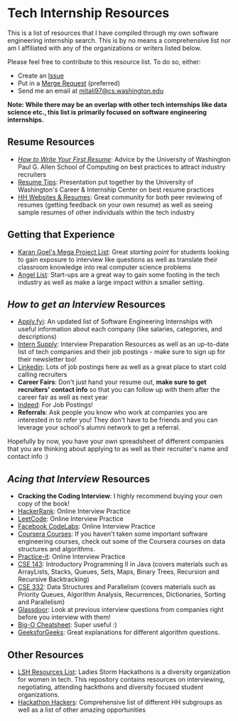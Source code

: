 # Tech Internship Resources

This is a list of resources that I have compiled through my own software engineering internship search.  This is by no means a comprehensive list nor am I affiliated with any of the organizations or writers listed below.

Please feel free to contribute to this resource list.  To do so, either:
* Create an [Issue](https://github.com/mitalipalekar/tech-internship-resources/issues)
* Put in a [Merge Request](https://github.com/mitalipalekar/tech-internship-resources/pulls) (preferred)
* Send me an email at <mitali97@cs.washington.edu>

**Note: While there may be an overlap with other tech internships like data science etc., this list is primarily focused on software engineering internships.**

## Resume Resources
* *[How to Write Your First Resume](resume_uwcse.doc)*: Advice by the University of Washington Paul G. Allen School of Computing on best practices to attract industry recruiters
* [Resume Tips](http://courses.washington.edu/envh482/Resumes.pdf): Presentation put together by the University of Washington's Career & Internship Center on best resume practices
* [HH Websites & Resumes](https://www.facebook.com/groups/1487708811477672/): Great community for both peer reviewing of resumes (getting feedback on your own resume) as well as seeing sample resumes of other individuals within the tech industry

## Getting that Experience
* [Karan Goel's Mega Project List](https://github.com/karan/Projects): Great *starting point* for students looking to gain exposure to interview like questions as well as translate their classroom knowledge into real computer science problems
* [Angel List](https://angel.co/): Start-ups are a great way to gain some footing in the tech industry as well as make a large impact within a smaller setting.

## *How to get an Interview* Resources
* [Apply.fyi](https://www.apply.fyi): An updated list of Software Engineering Internships with useful information about each company (like salaries, categories, and descriptions)
* [Intern Supply](http://www.intern.supply/): Interview Preparation Resources as well as an up-to-date list of tech companies and their job postings - make sure to sign up for their newsletter too!
* [Linkedin](https://www.linkedin.com/jobs/): Lots of job postings here as well as a great place to start cold calling recruiters
* **Career Fairs**: Don't just hand your resume out, **make sure to get recruiters' contact info** so that you can follow up with them after the career fair as well as next year
* [Indeed](https://www.indeed.com/): For Job Postings!
* **Referrals**: Ask people you know who work at companies you are interested in to refer you! They don't have to be friends and you can leverage your school's alumni network to get a referral.

Hopefully by now, you have your own spreadsheet of different companies that you are thinking about applying to as well as their recruiter's name and contact info :)

## *Acing that Interview* Resources
* **Cracking the Coding Interview**: I highly recommend buying your own copy of the book!
* [HackerRank](https://www.hackerrank.com/): Online Interview Practice
* [LeetCode](https://leetcode.com/): Online Interview Practice
* [Facebook CodeLabs](https://codelab.interviewbit.com/): Online Interview Practice
* [Coursera Courses](https://www.coursera.org/): If you haven't taken some important software engineering courses, check out some of the Coursera courses on data structures and algorithms.
* [Practice-it](https://practiceit.cs.washington.edu/): Online Interview Practice
* [CSE 143](https://courses.cs.washington.edu/courses/cse143/16wi/): Introductory Programming II in Java (covers materials such as ArrayLists, Stacks, Queues, Sets, Maps, Binary Trees, Recursion and Recursive Backtracking)
* [CSE 332](https://courses.cs.washington.edu/courses/cse332/17wi/): Data Structures and Parallelism (covers materials such as Priority Queues, Algorithm Analysis, Recurrences, Dictionaries, Sorting and Parallelism)
* [Glassdoor](https://www.glassdoor.com/index.htm): Look at previous interview questions from companies right before you interview with them!
* [Big-O Cheatsheet](http://bigocheatsheet.com/): Super useful :)
* [GeeksforGeeks](http://www.geeksforgeeks.org/): Great explanations for different algorithm questions.

## Other Resources
* [LSH Resources List](https://github.com/Ladies-Storm-Hackathons/Resources): Ladies Storm Hackathons is a diversity organization for women in tech.  This repository contains resources on interviewing, negotiating, attending hackthons and diversity focused student organizations.
* [Hackathon Hackers](https://github.com/HackathonHackers): Comprehensive list of different HH subgroups as well as a list of other amazing opportunities
